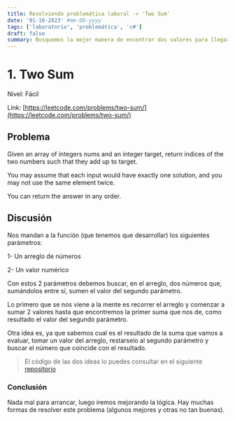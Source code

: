 ```yaml
---
title: Resolviendo problemática laboral -> 'Two Sum'
date: '01-16-2023' #mm-DD-yyyy
tags: ['laboratorio', 'problemática', 'c#']
draft: false
summary: Busquemos la mejor manera de encontrar dos valores para llegar al resultado esperado
---
```


# 1. Two Sum

Nivel: Fácil

Link: [https://leetcode.com/problems/two-sum/](https://leetcode.com/problems/two-sum/)

## Problema

Given an array of integers nums and an integer target, return indices of the two numbers such that they add up to target.

You may assume that each input would have exactly one solution, and you may not use the same element twice.

You can return the answer in any order.

## Discusión

Nos mandan a la función (que tenemos que desarrollar) los siguientes parámetros:

1- Un arreglo de números

2- Un valor numérico

Con estos 2 parámetros debemos buscar, en el arreglo, dos números que, sumándolos entre sí, sumen el valor del segundo parámetro.

Lo primero que se nos viene a la mente es recorrer el arreglo y comenzar a sumar 2 valores hasta que encontremos la primer suma que nos de, como resultado el valor del segundo parámetro.

Otra idea es, ya que sabemos cual es el resultado de la suma que vamos a evaluar, tomar un valor del arreglo, restarselo al segundo parámetro y buscar el número que coincide con el resultado.

> El código de las dos ideas lo puedes consultar en el siguiente [repositorio](https://github.com/iiencinella/twoSum)

### Conclusión

Nada mal para arrancar, luego iremos mejorando la lógica. Hay muchas formas de resolver este problema (algunos mejores y otras no tan buenas).
